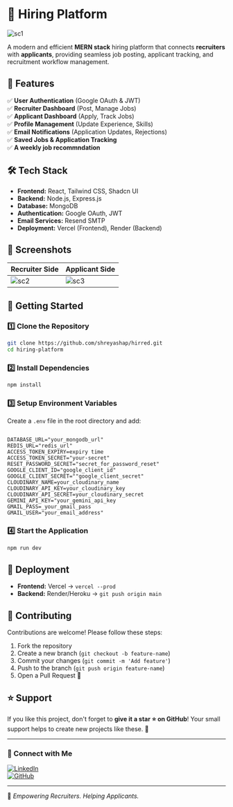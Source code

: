 # 🚀 Hiring Platform

![sc1](https://github.com/user-attachments/assets/ffef7999-b819-439a-bde9-4a476100e7a3)

A modern and efficient **MERN stack** hiring platform that connects **recruiters** with **applicants**, providing seamless job posting, applicant tracking, and recruitment workflow management.

## 🌟 Features

✅ **User Authentication** (Google OAuth & JWT)  
✅ **Recruiter Dashboard** (Post, Manage Jobs)  
✅ **Applicant Dashboard** (Apply, Track Jobs)  
✅ **Profile Management** (Update Experience, Skills)  
✅ **Email Notifications** (Application Updates, Rejections)  
✅ **Saved Jobs & Application Tracking**  
✅ **A weekly job recommndation**  

## 🛠️ Tech Stack

- **Frontend:** React, Tailwind CSS, Shadcn UI
- **Backend:** Node.js, Express.js
- **Database:** MongoDB
- **Authentication:** Google OAuth, JWT
- **Email Services:** Resend SMTP
- **Deployment:** Vercel (Frontend), Render (Backend)

## 📸 Screenshots

| Recruiter Side | Applicant Side |
|---------------------|------------------|
| ![sc2](https://github.com/user-attachments/assets/33706522-9232-4463-8170-2d5ab83540da) | ![sc3](https://github.com/user-attachments/assets/04756c1e-f2de-46aa-9730-b96d2e477d67)

## 🚀 Getting Started

### **1️⃣ Clone the Repository**
```sh
git clone https://github.com/shreyashap/hirred.git
cd hiring-platform
```

### **2️⃣ Install Dependencies**
```sh
npm install
```

### **3️⃣ Setup Environment Variables**
Create a `.env` file in the root directory and add:
```env

DATABASE_URL="your_mongodb_url"
REDIS_URL="redis_url"
ACCESS_TOKEN_EXPIRY=expiry time
ACCESS_TOKEN_SECRET="your-secret"
RESET_PASSWORD_SECRET="secret_for_password_reset"
GOOGLE_CLIENT_ID="google_client_id"
GOOGLE_CLIENT_SECRET=""google_client_secret"
CLOUDINARY_NAME=your_cloudinary_name
CLOUDINARY_API_KEY=your_cloudinary_key
CLOUDINARY_API_SECRET=your_cloudinary_secret
GEMINI_API_KEY="your_gemini_api_key
GMAIL_PASS=_your_gmail_pass
GMAIL_USER="your_email_address"
```

### **4️⃣ Start the Application**
```sh
npm run dev
```

## 🚀 Deployment
- **Frontend:** Vercel → `vercel --prod`
- **Backend:** Render/Heroku → `git push origin main`

## 🤝 Contributing
Contributions are welcome! Please follow these steps:
1. Fork the repository
2. Create a new branch (`git checkout -b feature-name`)
3. Commit your changes (`git commit -m 'Add feature'`)
4. Push to the branch (`git push origin feature-name`)
5. Open a Pull Request 🎉

## ⭐ Support 
If you like this project, don't forget to **give it a star ⭐ on GitHub**! Your small support  helps to create new projects like these. 🚀

---

### 🔗 Connect with Me
[![LinkedIn](https://img.shields.io/badge/LinkedIn-Connect-blue)](https://linkedin.com/in/shreyash-p-)  
[![GitHub](https://img.shields.io/badge/GitHub-Follow-black)](https://github.com/shreyashap)  

---
🚀 *Empowering Recruiters. Helping Applicants.*
